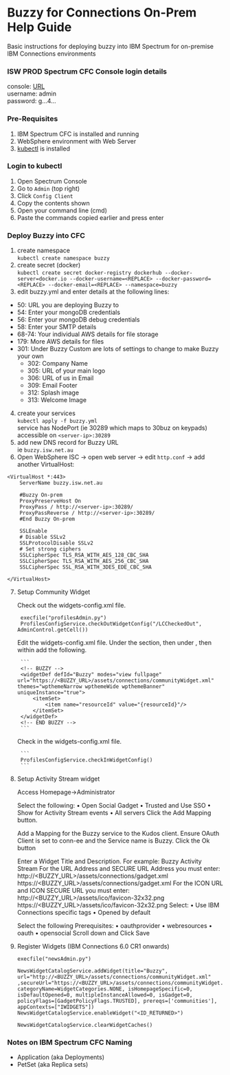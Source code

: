 # Buzzy for Connections On-Prem Help Guide
Basic instructions for deploying buzzy into IBM Spectrum for on-premise IBM Connections environments


### ISW PROD Spectrum CFC Console login details
console: [URL](https://192.168.12.34:8443)  
username: admin   
password: g...4...   


### Pre-Requisites
1. IBM Spectrum CFC is installed and running
2. WebSphere environment with Web Server
3. [kubectl](https://kubernetes.io/docs/tasks/tools/install-kubectl/) is installed


### Login to kubectl
1. Open Spectrum Console
2. Go to `Admin` (top right)
3. Click `Config Client`
4. Copy the contents shown
5. Open your command line (cmd)
6. Paste the commands copied earlier and press enter


### Deploy Buzzy into CFC
1. create namespace   
`kubectl create namespace buzzy`
2. create secret (docker)   
`kubectl create secret docker-registry dockerhub --docker-server=docker.io --docker-username=<REPLACE> --docker-password=<REPLACE> --docker-email=<REPLACE> --namespace=buzzy`   
3. edit buzzy.yml and enter details at the following lines:	 
* 50: URL you are deploying Buzzy to  
* 54: Enter your mongoDB credentials  
* 56: Enter your mongoDB debug credentials  
* 58: Enter your SMTP details  
* 68-74: Your individual AWS details for file storage  
* 179: More AWS details for files  
* 301: Under Buzzy Custom are lots of settings to change to make Buzzy your own  
  * 302: Company Name  
  * 305: URL of your main logo  
  * 306: URL of us in Email  
  * 309: Email Footer  
  * 312: Splash image  
  * 313: Welcome Image
		
4. create your services   
`kubectl apply -f buzzy.yml`   
service has NodePort (ie 30289 which maps to 30buz on keypads)   
accessible on `<server-ip>:30289`
5. add new DNS record for Buzzy URL   
ie `buzzy.isw.net.au`
6. Open WebSphere ISC -> open web server -> edit `http.conf` -> add another VirtualHost:   

```
<VirtualHost *:443>
	ServerName buzzy.isw.net.au

	#Buzzy On-prem
	ProxyPreserveHost On
	ProxyPass / http://<server-ip>:30289/
	ProxyPassReverse / http://<server-ip>:30289/
	#End Buzzy On-prem

	SSLEnable
    # Disable SSLv2
    SSLProtocolDisable SSLv2
    # Set strong ciphers
    SSLCipherSpec TLS_RSA_WITH_AES_128_CBC_SHA
    SSLCipherSpec TLS_RSA_WITH_AES_256_CBC_SHA
    SSLCipherSpec SSL_RSA_WITH_3DES_EDE_CBC_SHA

</VirtualHost>
```

7. Setup Community Widget

	Check out the widgets-config.xml file.
	
		execfile("profilesAdmin.py")
		ProfilesConfigService.checkOutWidgetConfig("/LCCheckedOut", AdminControl.getCell())

	Edit the widgets-config.xml file. Under the <resource type="community"> section, then under <widgets>, then within <definitions> add the following.
	
		```
		<!-- BUZZY -->
		<widgetDef defId="Buzzy" modes="view fullpage" url="https://<BUZZY_URL>/assets/connections/communityWidget.xml" themes="wpthemeNarrow wpthemeWide wpthemeBanner" uniqueInstance="true">
			<itemSet>
				<item name="resourceId" value="{resourceId}"/>
			</itemSet>
		</widgetDef>
		<!-- END BUZZY -->
		```
		
	Check in the widgets-config.xml file.	
		
		```
		ProfilesConfigService.checkInWidgetConfig()
		```
		
8. Setup Activity Stream widget

	Access Homepage->Administrator

	Select the following:
		• Open Social Gadget
		• Trusted and Use SSO
		• Show for Activity Stream events
		• All servers
	Click the Add Mapping button.

	Add a Mapping for the Buzzy service to the Kudos client. Ensure OAuth Client is set to conn-ee and the Service name is Buzzy.
	Click the Ok button

	Enter a Widget Title and Description.
		For example:
			Buzzy Activity Stream
		For the URL Address and SECURE URL Address you must enter:
			http://<BUZZY_URL>/assets/connections/gadget.xml
			https://<BUZZY_URL>/assets/connections/gadget.xml
		For the ICON URL and ICON SECURE URL you must enter:
			http://<BUZZY_URL>/assets/ico/favicon-32x32.png
			https://<BUZZY_URL>/assets/ico/favicon-32x32.png
	Select:
		• Use IBM Connections specific tags
		• Opened by default

	Select the following Prerequisites:
		• oauthprovider
		• webresources
		• oauth
		• opensocial
	Scroll down and Click Save		
		
9. Register Widgets (IBM Connections 6.0 CR1 onwards)

	```
	execfile("newsAdmin.py")
	
	NewsWidgetCatalogService.addWidget(title="Buzzy", url="http://<BUZZY_URL>/assets/connections/communityWidget.xml" ,secureUrl="https://<BUZZY_URL>/assets/connections/communityWidget.xml", categoryName=WidgetCategories.NONE, isHomepageSpecific=0, isDefaultOpened=0, multipleInstanceAllowed=0, isGadget=0, policyFlags=[GadgetPolicyFlags.TRUSTED], prereqs=['communities'], appContexts=["IWIDGETS"])
	NewsWidgetCatalogService.enableWidget("<ID_RETURNED>")
	
	NewsWidgetCatalogService.clearWidgetCaches()
	```

### Notes on IBM Spectrum CFC Naming
- Application (aka Deployments)
- PetSet (aka Replica sets)
